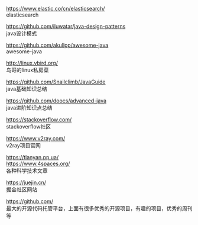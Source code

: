<https://www.elastic.co/cn/elasticsearch/>  
elasticsearch

<https://github.com/iluwatar/java-design-patterns>  
java设计模式

<https://github.com/akullpp/awesome-java>  
awesome-java

<http://linux.vbird.org/>  
鸟哥的linux私房菜

<https://github.com/Snailclimb/JavaGuide>  
java基础知识总结

<https://github.com/doocs/advanced-java>  
java进阶知识点总结

<https://stackoverflow.com/>  
stackoverflow社区

<https://www.v2ray.com/>  
v2ray项目官网

<https://tlanyan.pp.ua/>  
<https://www.4spaces.org/>  
各种科学技术文章

<https://juejin.cn/>  
掘金社区网站

<https://github.com/>  
最大的开源代码托管平台，上面有很多优秀的开源项目，有趣的项目，优秀的周刊等
